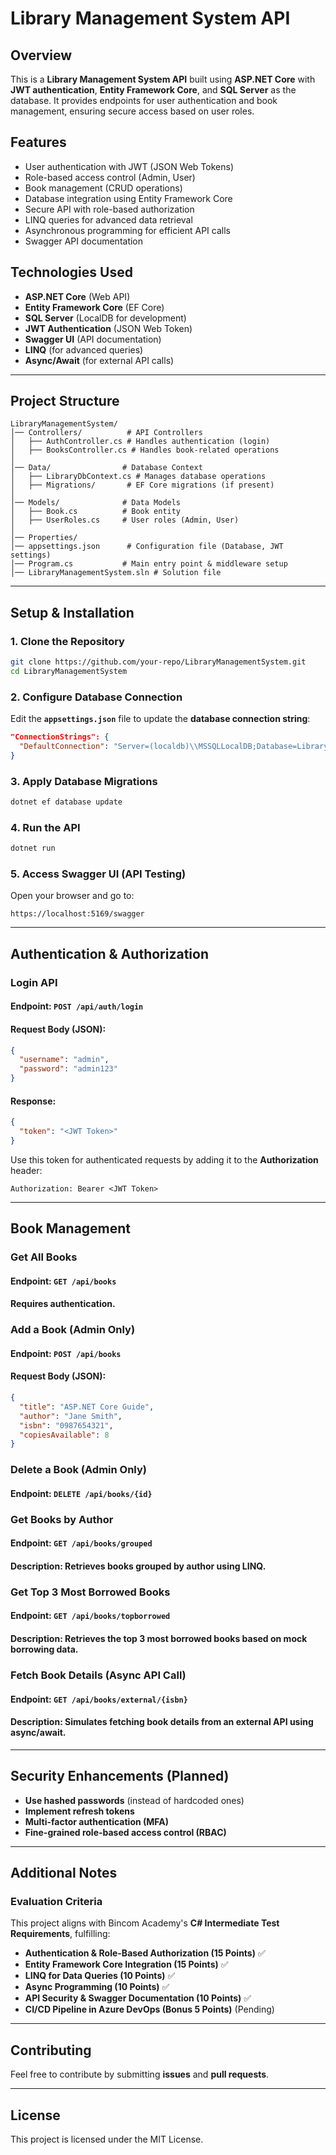 # Library Management System API

## Overview
This is a **Library Management System API** built using **ASP.NET Core** with **JWT authentication**, **Entity Framework Core**, and **SQL Server** as the database. It provides endpoints for user authentication and book management, ensuring secure access based on user roles.

## Features
- User authentication with JWT (JSON Web Tokens)
- Role-based access control (Admin, User)
- Book management (CRUD operations)
- Database integration using Entity Framework Core
- Secure API with role-based authorization
- LINQ queries for advanced data retrieval
- Asynchronous programming for efficient API calls
- Swagger API documentation

## Technologies Used
- **ASP.NET Core** (Web API)
- **Entity Framework Core** (EF Core)
- **SQL Server** (LocalDB for development)
- **JWT Authentication** (JSON Web Token)
- **Swagger UI** (API documentation)
- **LINQ** (for advanced queries)
- **Async/Await** (for external API calls)

---

## Project Structure
```
LibraryManagementSystem/
│── Controllers/          # API Controllers
│   ├── AuthController.cs # Handles authentication (login)
│   ├── BooksController.cs # Handles book-related operations
│
│── Data/                # Database Context
│   ├── LibraryDbContext.cs # Manages database operations
│   ├── Migrations/       # EF Core migrations (if present)
│
│── Models/              # Data Models
│   ├── Book.cs          # Book entity
│   ├── UserRoles.cs     # User roles (Admin, User)
│
│── Properties/
│── appsettings.json      # Configuration file (Database, JWT settings)
│── Program.cs           # Main entry point & middleware setup
│── LibraryManagementSystem.sln # Solution file
```

---

## Setup & Installation

### 1. Clone the Repository
```sh
git clone https://github.com/your-repo/LibraryManagementSystem.git
cd LibraryManagementSystem
```

### 2. Configure Database Connection
Edit the **`appsettings.json`** file to update the **database connection string**:
```json
"ConnectionStrings": {
  "DefaultConnection": "Server=(localdb)\\MSSQLLocalDB;Database=LibraryDB;Trusted_Connection=True;"
}
```

### 3. Apply Database Migrations
```sh
dotnet ef database update
```

### 4. Run the API
```sh
dotnet run
```

### 5. Access Swagger UI (API Testing)
Open your browser and go to:
```
https://localhost:5169/swagger
```

---

## Authentication & Authorization

### **Login API**
#### Endpoint: `POST /api/auth/login`
#### Request Body (JSON):
```json
{
  "username": "admin",
  "password": "admin123"
}
```
#### Response:
```json
{
  "token": "<JWT Token>"
}
```
Use this token for authenticated requests by adding it to the **Authorization** header:
```
Authorization: Bearer <JWT Token>
```

---

## Book Management

### **Get All Books**
#### Endpoint: `GET /api/books`
#### Requires authentication.

### **Add a Book (Admin Only)**
#### Endpoint: `POST /api/books`
#### Request Body (JSON):
```json
{
  "title": "ASP.NET Core Guide",
  "author": "Jane Smith",
  "isbn": "0987654321",
  "copiesAvailable": 8
}
```

### **Delete a Book (Admin Only)**
#### Endpoint: `DELETE /api/books/{id}`

### **Get Books by Author**
#### Endpoint: `GET /api/books/grouped`
#### Description: Retrieves books grouped by author using LINQ.

### **Get Top 3 Most Borrowed Books**
#### Endpoint: `GET /api/books/topborrowed`
#### Description: Retrieves the top 3 most borrowed books based on mock borrowing data.

### **Fetch Book Details (Async API Call)**
#### Endpoint: `GET /api/books/external/{isbn}`
#### Description: Simulates fetching book details from an external API using async/await.

---

## Security Enhancements (Planned)
- **Use hashed passwords** (instead of hardcoded ones)
- **Implement refresh tokens**
- **Multi-factor authentication (MFA)**
- **Fine-grained role-based access control (RBAC)**

---

## Additional Notes
### **Evaluation Criteria**
This project aligns with Bincom Academy's **C# Intermediate Test Requirements**, fulfilling:
- **Authentication & Role-Based Authorization (15 Points)** ✅
- **Entity Framework Core Integration (15 Points)** ✅
- **LINQ for Data Queries (10 Points)** ✅
- **Async Programming (10 Points)** ✅
- **API Security & Swagger Documentation (10 Points)** ✅
- **CI/CD Pipeline in Azure DevOps (Bonus 5 Points)** (Pending)

---

## Contributing
Feel free to contribute by submitting **issues** and **pull requests**.

---

## License
This project is licensed under the MIT License.

